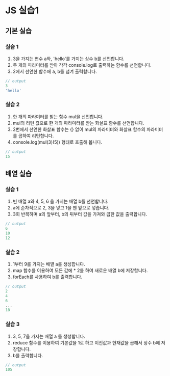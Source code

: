 # JS 실습1



## 기본 실습

### 실습 1

1. 3을 가지는 변수 a와, 'hello'를 가지는 상수 b를 선언합니다.
2. 두 개의 파라미터를 받아 각각 console.log로 출력하는 함수를 선언합니다.
3. 2에서 선언한 함수에 a, b를 넘겨 출력합니다.

```js
// output
3
'hello'
```





### 실습 2

1. 한 개의 파라미터를 받는 함수 mul을 선언합니다.
2. mul의 리턴 값으로 한 개의 파라미터를 받는 화살표 함수를 선언합니다.
3. 2번에서 선언한 화살표 함수는 {} 없이 mul의 파라미터와 화살표 함수의 파라미터를 곱하여 리턴합니다.
4. console.log(mul(3)(5)) 형태로 호출해 봅니다.

```js
// output
15
```





## 배열 실습

### 실습 1

1. 빈 배열 a와 4, 5, 6 을 가지는 배열 b를 선언합니다.
2. a에 순차적으로 2, 3을 넣고 1을 맨 앞으로 넣습니다.
3. 3회 반복하며 a의 앞부터, b의 뒤부터 값을 가져와 곱한 값을 출력합니다.

```js
// output
6
10
12
```



### 실습 2

1. 1부터 9를 가지는 배열 a를 생성합니다.
2. map 함수를 이용하여 모든 값에 * 2를 하여 새로운 배열 b에 저장합니다.
3. forEach를 사용하여 b를 출력합니다.

```js
// output
2
4
6
...
18
```



### 실습 3

1. 3, 5, 7을 가지는 배열 a 를 생성합니다.
2. reduce 함수를 이용하여 기본값을 1로 하고 이전값과 현재값을 곱해서 상수 b에 저장합니다.
3. b를 출력합니다.

```js
// output
105
```


